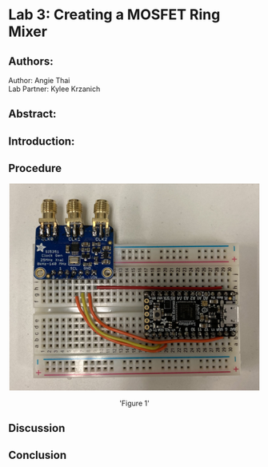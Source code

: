 # Lab 3: Creating a MOSFET Ring Mixer
## Authors:
Author: Angie Thai\
Lab Partner: Kylee Krzanich

## Abstract: 


## Introduction:
## Procedure
<p align="center">
  <img src="https://github.com/angiet642/EE133.github.io/blob/main/Lab3/Lab3_images/IMG_9278.jpg" width="500"> 
  <p align = "center"> 'Figure 1'</p>
</p>

## Discussion


## Conclusion
